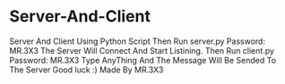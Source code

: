 # Server-And-Client
Server And Client Using Python Script
Then Run server.py
Password: MR.3X3
The Server Will Connect And Start Listining.
Then Run client.py
Password: MR.3X3
Type AnyThing And The Message Will Be Sended To The Server
Good luck :)
Made By MR.3X3
